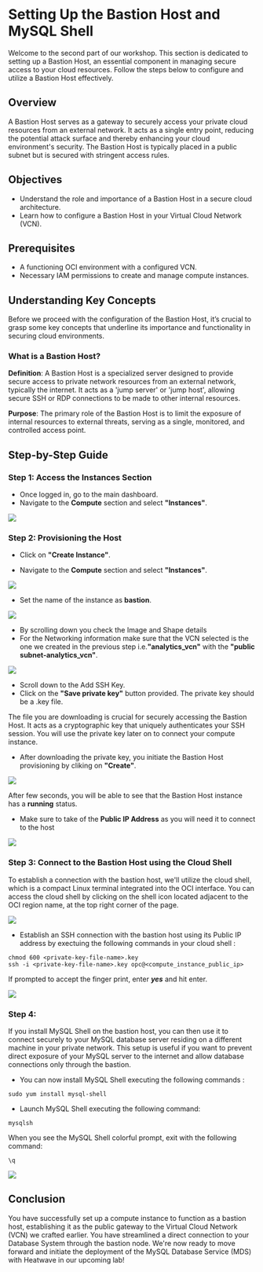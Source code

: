 # Setting Up the Bastion Host and MySQL Shell

Welcome to the second part of our workshop. This section is dedicated to setting up a Bastion Host, an essential component in managing secure access to your cloud resources. Follow the steps below to configure and utilize a Bastion Host effectively.


## Overview 

A Bastion Host serves as a gateway to securely access your private cloud resources from an external network. It acts as a single entry point, reducing the potential attack surface and thereby enhancing your cloud environment's security. The Bastion Host is typically placed in a public subnet but is secured with stringent access rules.


## Objectives 

- Understand the role and importance of a Bastion Host in a secure cloud architecture.
- Learn how to configure a Bastion Host in your Virtual Cloud Network (VCN).


## Prerequisites 

- A functioning OCI environment with a configured VCN.
- Necessary IAM permissions to create and manage compute instances.


## Understanding Key Concepts

Before we proceed with the configuration of the Bastion Host, it’s crucial to grasp some key concepts that underline its importance and functionality in securing cloud environments.

### What is a Bastion Host?
**Definition**: A Bastion Host is a specialized server designed to provide secure access to private network resources from an external network, typically the internet. It acts as a 'jump server' or 'jump host', allowing secure SSH or RDP connections to be made to other internal resources.

**Purpose**: The primary role of the Bastion Host is to limit the exposure of internal resources to external threats, serving as a single, monitored, and controlled access point.


## Step-by-Step Guide


### Step 1: Access the Instances Section

- Once logged in, go to the main dashboard.
- Navigate to the **Compute** section and select **"Instances"**.

![](images/get_instance.png)


### Step 2: Provisioning the Host

- Click on **"Create Instance"**.

- Navigate to the **Compute** section and select **"Instances"**.

![](images/create_instance.png)

- Set the name of the instance as **bastion**.

![](images/name_bastion.png)

- By scrolling down you check the Image and Shape details 
- For the Networking information make sure that the VCN selected is the one we created in the previous step i.e.**"analytics_vcn"** with the **"public subnet-analytics_vcn"**.

![](images/vcn_settings.png)

- Scroll down to the Add SSH Key.
- Click on the **"Save private key"** button provided. The private key should be a .key  file.

The file you are downloading is crucial for securely accessing the Bastion Host. It acts as a cryptographic key that uniquely authenticates your SSH session. You will use the private key later on to connect your compute instance.


- After downloading the private key, you initiate the Bastion Host provisioning by cliking on **"Create"**.

![](images/key_save.png)

After few seconds, you will be able to see that the Bastion Host instance has a **running** status. 

- Make sure to take of the **Public IP Address** as you will need it to connect to the host 

![](images/bastion_running.png)


### Step 3: Connect to the Bastion Host using the Cloud Shell

To establish a connection with the bastion host, we'll utilize the cloud shell, which is a compact Linux terminal integrated into the OCI interface. You can access the cloud shell by clicking on the shell icon located adjacent to the OCI region name, at the top right corner of the page.

![](images/cloud_shell.png)


- Establish an SSH connection with the bastion host using its Public IP address by exectuing the following commands in your cloud shell :
```
chmod 600 <private-key-file-name>.key
ssh -i <private-key-file-name>.key opc@<compute_instance_public_ip>
```

If prompted to accept the finger print, enter _**yes**_ and hit enter.

![](images/bastion_connection.png)

### Step 4: 

If you install MySQL Shell on the bastion host, you can then use it to connect securely to your MySQL database server residing on a different machine in your private network. This setup is useful if you want to prevent direct exposure of your MySQL server to the internet and allow database connections only through the bastion.


- You can now install MySQL Shell executing the following commands :

```
sudo yum install mysql-shell  
```

- Launch MySQL Shell executing the following command:
```
mysqlsh
```
When you see the MySQL Shell colorful prompt, exit with the following command:
```
\q
```

![](images/mysqlsh.png)


## Conclusion
You have successfully set up a compute instance to function as a bastion host, establishing it as the public gateway to the Virtual Cloud Network (VCN) we crafted earlier. You have streamlined a direct connection to your Database System through
the bastion node. We're now ready to move forward and initiate the deployment of the MySQL Database Service (MDS) with Heatwave in our upcoming lab!





